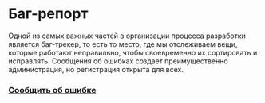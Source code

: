 # Баг-репорт
Одной из самых важных частей в организации процесса разработки является баг-трекер, то есть то место, где мы отслеживаем вещи, которые работают неправильно, чтобы своевременно их сортировать и исправлять. Сообщения об ошибках создает преимущественно администрация, но регистрация открыта для всех.
### [Сообщить об ошибке](https://github.com/danganronpa-online/public-gmod/issues/new?assignees=&labels=status%3Atriage%2Ctype%3Abug&template=bug-report.yml)

